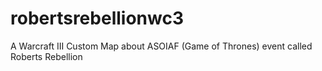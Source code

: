 # robertsrebellionwc3
A Warcraft III Custom Map about ASOIAF (Game of Thrones) event called Roberts Rebellion

